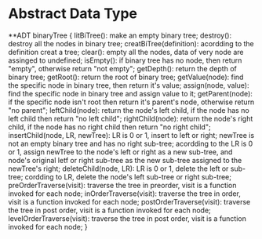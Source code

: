 # Abstract Data Type
  **ADT binaryTree {
        IitBiTree():
            make an empty binary tree;
        destroy():
            destroy all the nodes in binary tree;
        creatBiTree(definition):
            acordding to the definition creat a tree;
        clear():
            empty all the nodes, data of very node are assinged to undefined;
        isEmpty():
            if binary tree has no node, then return "empty", otherwise return "not empty";
        getDepth():
            return the depth of binary tree;
        getRoot():
            return the root of binary tree;
        getValue(node):
            find the specific node in binary tree, then return it's value;
        assign(node, value):
            find the specific node in binary tree and assign value to it;
        getParent(node):
            if the specific node isn't root then return it's parent's node, otherwise return "no parent";
        leftChild(node):
            return the node's left child, if the node has no left child then return "no left child";
        rightChild(node):
            return the node's right child, if the node has no right child then return "no right child";
        insertChild(node, LR, newTree):
            LR is 0 or 1, insert to left or right; newTree is not an empty binary tree and has no right sub-tree; acordding to the LR is 0 or 1, assign newTree to the node's left or right as a new sub-tree, and node's original letf or right sub-tree as the new sub-tree assigned to the newTree's right;
        deleteChild(node, LR):
            LR is 0 or 1, delete the left or sub-tree; cordding to LR, delete the node's left sub-tree or right sub-tree;
        preOrderTraverse(visit):
            traverse the tree in preorder, visit is a function invoked for each node;
        inOrderTraverse(visit):
            traverse the tree in order, visit is a function invoked for each node;
        postOrderTraverse(visit):
            traverse the tree in post order, visit is a function invoked for each node;
        levelOrderTraverse(visit):
            traverse the tree in post order, visit is a function invoked for each node;
    }